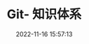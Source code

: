 ---
pageComponent:
  name: Catalogue
  data:
    path: 08.工具/02.Git
    imgUrl: /img/catalogue/default.png
    description: Git
title: Git- 知识体系
date: 2022-11-16 15:57:13
permalink: /git/
sidebar: false
article: false
comment: false
editLink: false
---